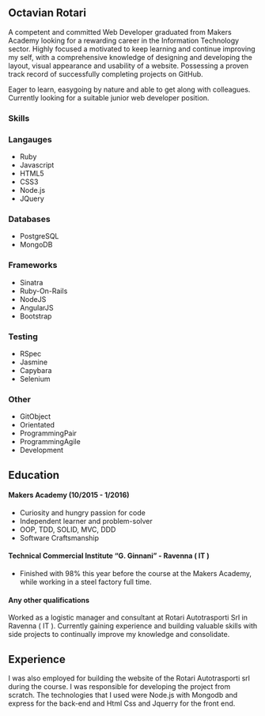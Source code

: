 ## Octavian Rotari


A competent and committed Web Developer graduated from Makers Academy looking for a rewarding career in the Information Technology sector. Highly focused a motivated to keep learning and continue improving my self, with a comprehensive knowledge of designing and developing the layout, visual appearance and usability of a website. Possessing a proven track record of successfully completing projects on GitHub.

Eager to learn, easygoing by nature and able to get along with colleagues. Currently looking for a suitable junior web developer position.

### Skills

### Langauges
 - Ruby
 - Javascript
 - HTML5
 - CSS3
 - Node.js
 - JQuery
### Databases
 - PostgreSQL
 - MongoDB
### Frameworks
 - Sinatra
 - Ruby-On-Rails
 - NodeJS
 - AngularJS
 - Bootstrap
### Testing
 - RSpec
 - Jasmine
 - Capybara
 - Selenium
### Other
 - GitObject 
 - Orientated 
 - ProgrammingPair 
 - ProgrammingAgile 
 - Development

## Education

#### Makers Academy (10/2015 - 1/2016)


- Curiosity and hungry passion for code
- Independent learner and problem-solver
- OOP, TDD, SOLID, MVC, DDD
- Software Craftsmanship

#### Technical Commercial Institute “G. Ginnani” - Ravenna ( IT ) 

 - Finished with 98% this year before the course at the Makers Academy, while working in a steel factory full time.


#### Any other qualifications

Worked as a logistic manager and consultant at Rotari Autotrasporti Srl in Ravenna ( IT ).
Currently gaining experience and building valuable skills with side projects to continually improve my knowledge and consolidate.

## Experience

I was also employed for building the website of the Rotari Autotrasporti srl during the course. I was responsible for developing the project from scratch.
The technologies that I used were Node.js with Mongodb and express for the back-end and Html Css and Jquerry for the front end. 

